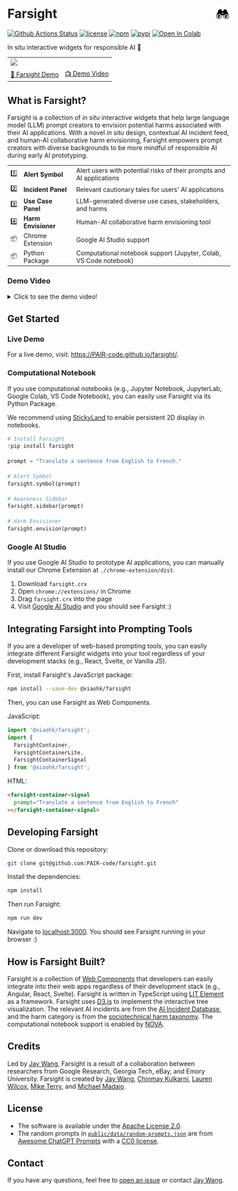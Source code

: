 <h1>Farsight <a href="https://PAIR-code.github.io/farsight/"><img align="right" alt="Farsight logo." src="public/android-chrome-192x192.png" width="36" height="36"></a></h1>

[![Github Actions Status](https://github.com/PAIR-code/farsight/workflows/build/badge.svg)](https://github.com/PAIR-code/farsight/actions/workflows/build.yml)
[![license](https://img.shields.io/badge/License-Apache_2.0-blue)](https://github.com/PAIR-code/farsight/blob/main/LICENSE)
[![npm](https://img.shields.io/npm/v/farsight?color=yellow)](https://www.npmjs.com/package/farsight)
[![pypi](https://img.shields.io/pypi/v/farsight?color=brightgreen)](https://pypi.org/project/farsight/)
[![Open In Colab](https://colab.research.google.com/assets/colab-badge.svg)](https://colab.research.google.com/drive/1aTIW3tRX1BRcNMCg8bRKktpZxRXtMF3-?usp=sharing)

<!-- [![arxiv badge](https://img.shields.io/badge/arXiv-2401.14447-red)](https://arxiv.org/abs/2401.14447) -->

In situ interactive widgets for responsible AI 🌱

<table>
  <tr>
    <td colspan="2"><a href="https://PAIR-code.github.io/farsight"><img width="100%" src='https://github.com/poloclub/wordflow/assets/15007159/c2f01503-9eb7-477c-be20-0b92a2efd1f0'></a></td>
  </tr>
  <tr></tr>
  <tr align="center">
    <td><a href="https://PAIR-code.github.io/farsight">🚀 Farsight Demo</a></td>
    <td><a href="https://youtu.be/BlSFbGkOlHk">📺 Demo Video</a></td>
    <!-- <td><a href="https://youtu.be/l1mr9z1TuAk">👨🏻‍🏫 Conference Talk</a></td> -->
    <!-- <td><a href="https://arxiv.org/abs/2401.14447">📖 Research Paper</a></td> -->
  </tr>
</table>

## What is Farsight?

Farsight is a collection of _in situ_ interactive widgets that help large language model (LLM) prompt creators to envision potential harms associated with their AI applications.
With a novel _in situ_ design, contextual AI incident feed, and human-AI collaborative harm envisioning, Farsight empowers prompt creators with diverse backgrounds to be more mindful of responsible AI during early AI prototyping.

<table>
  <tr>
    <td>1️⃣</td>
    <td><strong>Alert Symbol</strong></td>
    <td>Alert users with potential risks of their prompts and AI applications</td>
  </tr>
  <tr></tr>
  <tr>
  <td>2️⃣</td>
    <td><strong>Incident Panel</strong></td>
    <td>Relevant cautionary tales for users' AI applications</td>
  </tr>
  <tr></tr>
  <tr>
  <td>3️⃣</td>
    <td><strong>Use Case Panel</strong></td>
    <td>LLM-generated diverse use cases, stakeholders, and harms</td>
  </tr>
  <tr></tr>
  <tr>
  <td>4️⃣</td>
    <td><strong>Harm Envisioner</strong></td>
    <td>Human-AI collaborative harm envisioning tool</td>
  </tr>
  <tr></tr>
    <tr>
    <td>📦</td>
    <td>Chrome Extension</td>
    <td>Google AI Studio support</td>
  </tr>
  <tr></tr>
  <tr>
    <td>📦</td>
    <td>Python Package</td>
    <td>Computational notebook support (Jupyter, Colab, VS Code notebook)</td>
  </tr>
  <tr></tr>
  <tr></tr>
</table>

### Demo Video

<details>
  <summary>Click to see the demo video!</summary>
  <video src="https://github.com/poloclub/wordflow/assets/15007159/ce96979e-9973-4c8c-9264-eec610b11463"></video>
</details>

## Get Started

### Live Demo

For a live demo, visit: <https://PAIR-code.github.io/farsight/>.

### Computational Notebook

If you use computational notebooks (e.g., Jupyter Notebook, JupyterLab, Google Colab, VS Code Notebook), you can easily use Farsight via its Python Package.

We recommend using [StickyLand](https://github.com/xiaohk/stickyland) to enable persistent 2D display in notebooks.

```python
# Install Farsight
!pip install farsight

prompt = "Translate a sentence from English to French."

# Alert Symbol
farsight.symbol(prompt)

# Awareness Sidebar
farsight.sidebar(prompt)

# Harm Envisioner
farsight.envision(prompt)
```

### Google AI Studio

If you use Google AI Studio to prototype AI applications, you can manually install our Chrome Extension at `./chrome-extension/dist`.

1. Download `farsight.crx`
2. Open `chrome://extensions/` in Chrome
3. Drag `farsight.crx` into the page
4. Visit [Google AI Studio](https://aistudio.google.com/app/prompts/new_chat) and you should see Farsight :)

## Integrating Farsight into Prompting Tools

If you are a developer of web-based prompting tools, you can easily integrate different Farsight widgets into your tool regardless of your development stacks (e.g., React, Svelte, or Vanilla JS).

First, install Farsight's JavaScript package:

```bash
npm install --save-dev @xiaohk/farsight
```

Then, you can use Farsight as Web Components.

JavaScript:

```typescript
import '@xiaohk/farsight';
import {
  FarsightContainer,
  FarsightContainerLite,
  FarsightContainerSignal
} from '@xiaohk/farsight';
```

HTML:

```html
<farsight-container-signal
  prompt="Translate a sentence from English to French"
></farsight-container-signal>
```

## Developing Farsight

Clone or download this repository:

```bash
git clone git@github.com:PAIR-code/farsight.git
```

Install the dependencies:

```bash
npm install
```

Then run Farsight:

```bash
npm run dev
```

Navigate to [localhost:3000](https://localhost:3000). You should see Farsight running in your browser :)

## How is Farsight Built?

Farsight is a collection of [Web Components](https://developer.mozilla.org/en-US/docs/Web/API/Web_components) that developers can easily integrate into their web apps regardless of their development stack (e.g., Angular, React, Svelte). Farsight is written in TypeScript using [LIT Element](https://lit.dev/) as a framework. Farsight uses [D3.js](https://github.com/d3/d3) to implement the interactive tree visualization. The relevant AI incidents are from the [AI Incident Database](https://incidentdatabase.ai/), and the harm category is from the [sociotechnical harm taxonomy](https://arxiv.org/abs/2210.05791). The computational notebook support is enabled by [NOVA](https://github.com/poloclub/nova).

## Credits

Led by <a href='https://zijie.wang/' target='_blank'>Jay Wang</a>, Farsight is a result of a collaboration between researchers from Google Research, Georgia Tech, eBay, and Emory University. Farsight is created by <a href='https://zijie.wang/' target='_blank'>Jay Wang</a>, <a href='https://www.cs.emory.edu/people/faculty/individual.php?NUM=709' target='_blank'>Chinmay Kulkarni</a>, <a href='https://research.google/people/106542/' target='_blank'>Lauren Wilcox</a>, <a href='https://research.google/people/107786' target='_blank'>Mike Terry</a>, and <a href='http://michaelmadaio.com/' target='_blank'>Michael Madaio</a>.

## License

- The software is available under the [Apache License 2.0](https://github.com/PAIR-code/farsight/blob/master/LICENSE).
- The random prompts in [`public/data/random-prompts.json`](public/data/random-prompts.json`) are from [Awesome ChatGPT Prompts](https://github.com/f/awesome-chatgpt-prompts) with a [CC0 license](https://creativecommons.org/share-your-work/public-domain/cc0/).

## Contact

If you have any questions, feel free to [open an issue](https://github.com/PAIR-code/farsight/issues/new) or contact [Jay Wang](https://zijie.wang).
